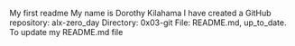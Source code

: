My first readme
My name is Dorothy Kilahama
I have created a GitHub repository: alx-zero_day
Directory: 0x03-git
File: README.md, up_to_date. 
To update my README.md file
